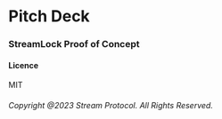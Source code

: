# Pitch Deck

### StreamLock Proof of Concept

#### Licence

MIT

###### Copyright @2023 Stream Protocol. All Rights Reserved.
